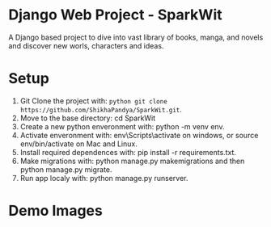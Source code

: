 # Django Web Project - SparkWit
A Django based project to dive into vast library of books, manga, and novels and discover new worls, characters and ideas.

# Setup
1. Git Clone the project with: ```python git clone https://github.com/ShikhaPandya/SparkWit.git```.
2. Move to the base directory: cd SparkWit
3. Create a new python enveronment with: python -m venv env.
4. Activate enveronment with: env\Scripts\activate on windows, or source env/bin/activate on Mac and Linux.
5. Install required dependences with: pip install -r requirements.txt.
6. Make migrations with: python manage.py makemigrations and then python manage.py migrate.
7. Run app localy with: python manage.py runserver.

# Demo Images
